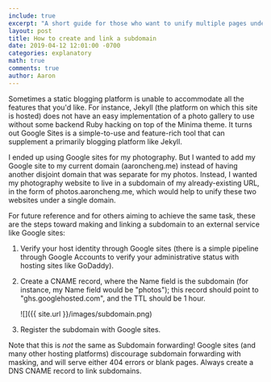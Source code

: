 ```yaml
---
include: true
excerpt: "A short guide for those who want to unify multiple pages under one master domain"
layout: post
title: How to create and link a subdomain
date: 2019-04-12 12:01:00 -0700
categories: explanatory
math: true
comments: true
author: Aaron
---
```



Sometimes a static blogging platform is unable to accommodate all the features that you'd like. For instance, Jekyll (the platform on which this site is hosted) does not have an easy implementation of a photo gallery to use without some backend Ruby hacking on top of the Minima theme. It turns out Google Sites is a simple-to-use and feature-rich tool that can supplement a primarily blogging platform like Jekyll.  

I ended up using Google sites for my photography. But I wanted to add my Google site to my current domain (aaroncheng.me) instead of having another disjoint domain that was separate for my photos. Instead, I wanted my photography website to live in a subdomain of my already-existing URL, in the form of photos.aaroncheng.me, which would help to unify these two websites under a single domain.  

For future reference and for others aiming to achieve the same task, these are the steps toward making and linking a subdomain to an external service like Google sites:  

1. Verify your host identity through Google sites (there is a simple pipeline through Google Accounts to verify your administrative status with hosting sites like GoDaddy).  

2. Create a CNAME record, where the Name field is the subdomain (for instance, my Name field would be "photos"); this record should point to "ghs.googlehosted.com", and the TTL should be 1 hour.  

	![]({{ site.url }}/images/subdomain.png)  

3. Register the subdomain with Google sites.  

Note that this is *not* the same as Subdomain forwarding! Google sites (and many other hosting platforms) discourage subdomain forwarding with masking, and will serve either 404 errors or blank pages. Always create a DNS CNAME record to link subdomains.